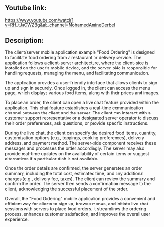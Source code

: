 ## Youtube link:
https://www.youtube.com/watch?v=RH_tJaCWZBg&ab_channel=MohamedAmineDerbel

## Description:
The client/server mobile application example "Food Ordering" is designed to facilitate food ordering from a restaurant or delivery service. The application follows a client-server architecture, where the client-side is installed on the user's mobile device, and the server-side is responsible for handling requests, managing the menu, and facilitating communication.

The application provides a user-friendly interface that allows clients to sign up and sign in securely. Once logged in, the client can access the menu page, which displays various food items, along with their prices and images. 

To place an order, the client can open a live chat feature provided within the application. This chat feature establishes a real-time communication channel between the client and the server. The client can interact with a customer support representative or a designated server operator to discuss their order preferences, ask questions, or provide specific instructions.

During the live chat, the client can specify the desired food items, quantity, customization options (e.g., toppings, cooking preferences), delivery address, and payment method. The server-side component receives these messages and processes the order accordingly. The server may also provide real-time updates on the availability of certain items or suggest alternatives if a particular dish is not available.

Once the order details are confirmed, the server generates an order summary, including the total cost, estimated time, and any additional charges (e.g., delivery fee, taxes). The client can review the summary and confirm the order. The server then sends a confirmation message to the client, acknowledging the successful placement of the order.

Overall, the "Food Ordering" mobile application provides a convenient and efficient way for clients to sign up, browse menus, and initiate live chat sessions with servers to place food orders. It streamlines the ordering process, enhances customer satisfaction, and improves the overall user experience.
